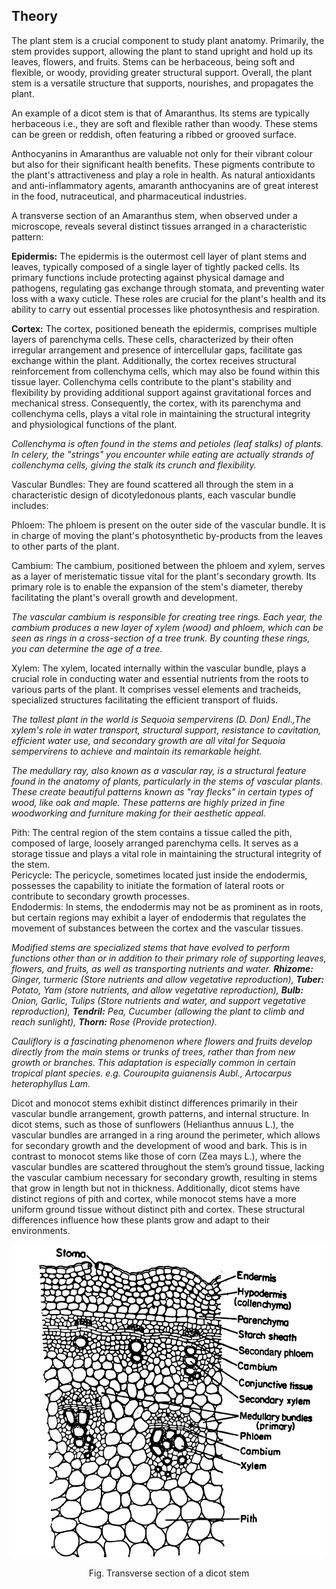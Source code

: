 ## Theory

The plant stem is a crucial component to study plant anatomy. Primarily, the stem provides support, allowing the plant to stand upright and hold up its leaves, flowers, and fruits. Stems can be herbaceous, being soft and flexible, or woody, providing greater structural support. Overall, the plant stem is a versatile structure that supports, nourishes, and propagates the plant.   

An example of a dicot stem is that of Amaranthus. Its stems are typically herbaceous i.e., they are soft and flexible rather than woody. These stems can be green or reddish, often featuring a ribbed or grooved surface.  

Anthocyanins in Amaranthus are valuable not only for their vibrant colour but also for their significant health benefits. These pigments contribute to the plant's attractiveness and play a role in health. As natural antioxidants and anti-inflammatory agents, amaranth anthocyanins are of great interest in the food, nutraceutical, and pharmaceutical industries.  
  
A transverse section of an Amaranthus stem, when observed under a microscope, reveals several distinct tissues arranged in a characteristic pattern: 

**Epidermis:** The epidermis is the outermost cell layer of plant stems and leaves, typically composed of a single layer of tightly packed cells. Its primary functions include protecting against physical damage and pathogens, regulating gas exchange through stomata, and preventing water loss with a waxy cuticle. These roles are crucial for the plant's health and its ability to carry out essential processes like photosynthesis and respiration.  

**Cortex:** The cortex, positioned beneath the epidermis, comprises multiple layers of parenchyma cells. These cells, characterized by their often irregular arrangement and presence of intercellular gaps, facilitate gas exchange within the plant. Additionally, the cortex receives structural reinforcement from collenchyma cells, which may also be found within this tissue layer. Collenchyma cells contribute to the plant's stability and flexibility by providing additional support against gravitational forces and mechanical stress. Consequently, the cortex, with its parenchyma and collenchyma cells, plays a vital role in maintaining the structural integrity and physiological functions of the plant. 

*Collenchyma is often found in the stems and petioles (leaf stalks) of plants. In celery, the "strings" you encounter while eating are actually strands of collenchyma cells, giving the stalk its crunch and flexibility.*

Vascular Bundles: They are found scattered all through the stem in a characteristic design of dicotyledonous plants, each vascular bundle includes:  

Phloem: The phloem is present on the outer side of the vascular bundle. It is in charge of moving the plant's photosynthetic by-products from the leaves to other parts of the plant.  

Cambium: The cambium, positioned between the phloem and xylem, serves as a layer of meristematic tissue vital for the plant's secondary growth. Its primary role is to enable the expansion of the stem's diameter, thereby facilitating the plant's overall growth and development. 

*The vascular cambium is responsible for creating tree rings. Each year, the cambium produces a new layer of xylem (wood) and phloem, which can be seen as rings in a cross-section of a tree trunk. By counting these rings, you can determine the age of a tree.*

Xylem: The xylem, located internally within the vascular bundle, plays a crucial role in conducting water and essential nutrients from the roots to various parts of the plant. It comprises vessel elements and tracheids, specialized structures facilitating the efficient transport of fluids. 

*The tallest plant in the world is Sequoia sempervirens (D. Don) Endl.,The xylem's role in water transport, structural support, resistance to cavitation, efficient water use, and secondary growth are all vital for Sequoia sempervirens to achieve and maintain its remarkable height.*

*The medullary ray, also known as a vascular ray, is a structural feature found in the anatomy of plants, particularly in the stems of vascular plants. These create beautiful patterns known as "ray flecks" in certain types of wood, like oak and maple. These patterns are highly prized in fine woodworking and furniture making for their aesthetic appeal.*

Pith: The central region of the stem contains a tissue called the pith, composed of large, loosely arranged parenchyma cells. It serves as a storage tissue and plays a vital role in maintaining the structural integrity of the stem.  
Pericycle: The pericycle, sometimes located just inside the endodermis, possesses the capability to initiate the formation of lateral roots or contribute to secondary growth processes.   
Endodermis: In stems, the endodermis may not be as prominent as in roots, but certain regions may exhibit a layer of endodermis that regulates the movement of substances between the cortex and the vascular tissues.  

*Modified stems are specialized stems that have evolved to perform functions other than or in addition to their primary role of supporting leaves, flowers, and fruits, as well as transporting nutrients and water. **Rhizome:** Ginger, turmeric (Store nutrients and allow vegetative reproduction), **Tuber:** Potato, Yam (store nutrients, and allow vegetative reproduction), **Bulb:** Onion, Garlic, Tulips (Store nutrients and water, and support vegetative reproduction), **Tendril:** Pea, Cucumber (allowing the plant to climb and reach sunlight), **Thorn:** Rose (Provide protection).*

*Cauliflory is a fascinating phenomenon where flowers and fruits develop directly from the main stems or trunks of trees, rather than from new growth or branches. This adaptation is especially common in certain tropical plant species. e.g. Couroupita guianensis Aubl., Artocarpus heterophyllus Lam.*

Dicot and monocot stems exhibit distinct differences primarily in their vascular bundle arrangement, growth patterns, and internal structure. In dicot stems, such as those of sunflowers (Helianthus annuus L.), the vascular bundles are arranged in a ring around the perimeter, which allows for secondary growth and the development of wood and bark. This is in contrast to monocot stems like those of corn (Zea mays L.), where the vascular bundles are scattered throughout the stem’s ground tissue, lacking the vascular cambium necessary for secondary growth, resulting in stems that grow in length but not in thickness. Additionally, dicot stems have distinct regions of pith and cortex, while monocot stems have a more uniform ground tissue without distinct pith and cortex. These structural differences influence how these plants grow and adapt to their environments.


<div align="center">
<img src="images/stem.jpg" class="img-fluid">
<p>Fig. Transverse section of a dicot stem </p>
</div>


